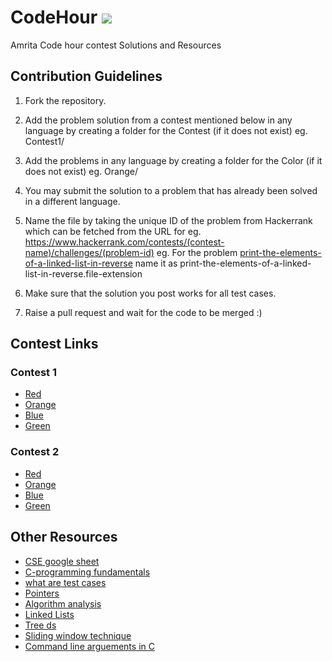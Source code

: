 # CodeHour ![](https://komarev.com/ghpvc/?username=gargeesuresh&label=veiws&color=32a89d&style=flat-square)

Amrita Code hour contest Solutions and Resources

## Contribution Guidelines

1. Fork the repository.

2. Add the problem solution from a contest mentioned below in any language by creating a folder for the Contest  (if it does not exist) eg. Contest1/

3. Add the problems in any language by creating a folder for the Color (if it does not exist) eg. Orange/

4. You may submit the solution to a problem that has already been solved in a different language.

5. Name the file by taking the unique ID of the problem from Hackerrank which can be fetched from the URL for eg. https://www.hackerrank.com/contests/(contest-name)/challenges/(problem-id) eg. For the problem [print-the-elements-of-a-linked-list-in-reverse](https://www.hackerrank.com/contests/oa2021o2/challenges/print-the-elements-of-a-linked-list-in-reverse) name it as print-the-elements-of-a-linked-list-in-reverse.file-extension

6. Make sure that the solution you post works for all test cases.

7. Raise a pull request and wait for the code to be merged :) 


## Contest Links

### Contest 1
* [Red](https://www.hackerrank.com/oa2021r1)
* [Orange](https://www.hackerrank.com/oa2021o1)
* [Blue](http://www.hackerrank.com/oa2021b1)
* [Green](https://www.hackerrank.com/oa2021g1)

### Contest 2
* [Red](https://www.hackerrank.com/oa2021r2)
* [Orange](https://www.hackerrank.com/oa2021o2)
* [Blue](http://www.hackerrank.com/oa2021b2)
* [Green](https://www.hackerrank.com/oa2021g2)

## Other Resources
* [CSE google sheet](http://bit.ly/2018s5csea)
* [C-programming fundamentals](https://docs.google.com/spreadsheets/d/1yWOMD69iuN12hlUgEL5z_d8hMldM5cvHIbcsnbLq3qQ/edit?usp=sharing)
* [what are test cases](https://docs.google.com/spreadsheets/d/1Vqri9whxbAg9Uz1iA0MRQ-5UApN6B1t3bORArDPPnhs/edit?usp=sharing)
* [Pointers](https://docs.google.com/spreadsheets/d/1O3oNMpSI9iMRJR7_L9FxGv_4qN5UG7kSWtjdh3GnAyM/edit?usp=sharing)
* [Algorithm analysis](https://docs.google.com/spreadsheets/d/1ZNMAX1qsBdyik8XSlR3S3BF21wqOTr18KIWgUIEiM_U/edit?usp=sharing)
* [Linked Lists](https://docs.google.com/spreadsheets/d/13k8rLQaXA9pnB3TTZpiGn23oMc1OvFk9HQng0VrdWR4/edit?usp=sharing)
* [Tree ds](https://docs.google.com/spreadsheets/d/1In87EanXnz5jnAwc9z6QtWd5cmfF0QLLVCu8yApF5Vg/edit?usp=sharing)
* [Sliding window technique](https://www.geeksforgeeks.org/window-sliding-technique/)
* [Command line arguements in C](https://www.geeksforgeeks.org/command-line-arguments-in-c-cpp/)

